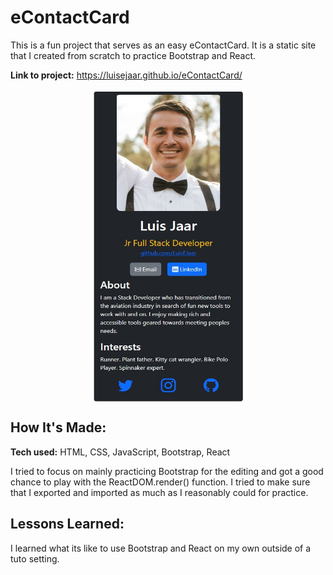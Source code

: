 # eContactCard
This is a fun project that serves as an easy eContactCard. It is a static site that I created from scratch to practice Bootstrap and React.

**Link to project:** https://luisejaar.github.io/eContactCard/

<p align="center">
<img align="center" src="/media/basicinfo.JPG" alt="Image of Site" width="250" height="500" />
</p>

## How It's Made:

**Tech used:** HTML, CSS, JavaScript, Bootstrap, React

I tried to focus on mainly practicing Bootstrap for the editing and got a good chance to play with the ReactDOM.render() function. I tried to make sure that I exported and imported as much as I reasonably could for practice.

## Lessons Learned:

I learned what its like to use Bootstrap and React on my own outside of a tuto setting.
